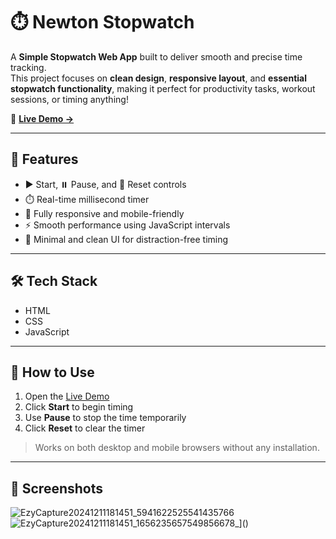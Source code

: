 # ⏱️ Newton Stopwatch

A **Simple Stopwatch Web App** built to deliver smooth and precise time tracking.  
This project focuses on **clean design**, **responsive layout**, and **essential stopwatch functionality**, making it perfect for productivity tasks, workout sessions, or timing anything!

🔗 **[Live Demo →](https://newtonstopwatch.netlify.app)**

---

## 🧠 Features

- ▶️ Start, ⏸️ Pause, and 🔁 Reset controls  
- ⏱️ Real-time millisecond timer  
- 📱 Fully responsive and mobile-friendly  
- ⚡ Smooth performance using JavaScript intervals  
- 🧼 Minimal and clean UI for distraction-free timing

---

## 🛠️ Tech Stack

- HTML  
- CSS  
- JavaScript  

---

## 🚀 How to Use

1. Open the [Live Demo](https://newtonstopwatch.netlify.app)
2. Click **Start** to begin timing
3. Use **Pause** to stop the time temporarily
4. Click **Reset** to clear the timer

> Works on both desktop and mobile browsers without any installation.

---

## 📸 Screenshots

![EzyCapture20241211181451_5941622525541435766](https://github.com/user-attachments/assets/a0bf33ff-3af6-45e1-ba7c-89284db9ae2b)  
![EzyCapture20241211181451_1656235657549856678](https://github.com/user-attachments/assets/8c2defd4-27d1-4d05-83a5-d39519fa43a)_]()
